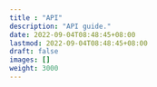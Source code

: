 ```yaml
---
title : "API"
description: "API guide."
date: 2022-09-04T08:48:45+08:00
lastmod: 2022-09-04T08:48:45+08:00
draft: false
images: []
weight: 3000
---
```

